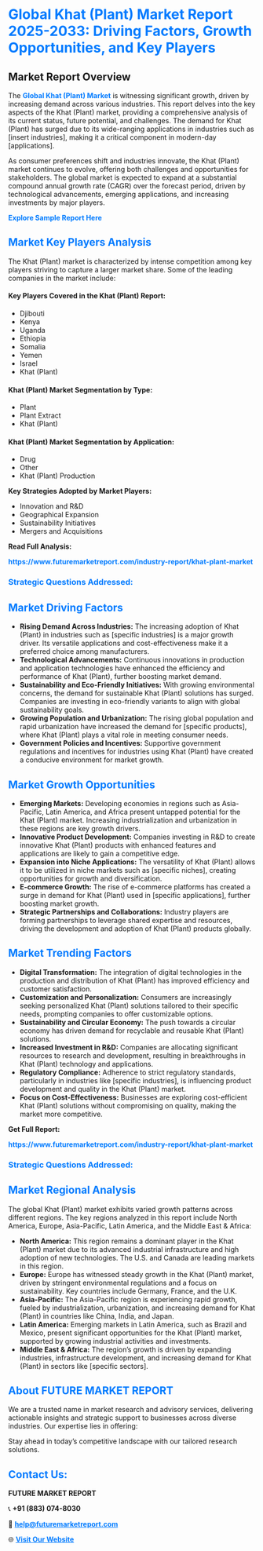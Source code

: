 <h1 style="color: #007BFF;">Global Khat (Plant) Market Report 2025-2033: Driving Factors, Growth Opportunities, and Key Players</h1>

<section id="overview">
<h2>Market Report Overview</h2>
<p>The <a href="https://www.futuremarketreport.com/industry-report/khat-plant-market" style="color: #007BFF; text-decoration: none;"><strong>Global Khat (Plant) Market</strong></a> is witnessing significant growth, driven by increasing demand across various industries. This report delves into the key aspects of the Khat (Plant) market, providing a comprehensive analysis of its current status, future potential, and challenges. The demand for Khat (Plant) has surged due to its wide-ranging applications in industries such as [insert industries], making it a critical component in modern-day [applications].</p>
<p>As consumer preferences shift and industries innovate, the Khat (Plant) market continues to evolve, offering both challenges and opportunities for stakeholders. The global market is expected to expand at a substantial compound annual growth rate (CAGR) over the forecast period, driven by technological advancements, emerging applications, and increasing investments by major players.</p>
</section>

<section id="overview">
<p><a href="https://www.futuremarketreport.com/request-sample/reportId=108534" style="color: #007BFF; text-decoration: none;"><strong>Explore Sample Report Here</strong></a></p>
</section>

<section id="key-players">
<h2 style="color: #007BFF;">Market Key Players Analysis</h2>
<p>The Khat (Plant) market is characterized by intense competition among key players striving to capture a larger market share. Some of the leading companies in the market include:</p>
<h4>Key Players Covered in the Khat (Plant) Report:</h4>
<ul><li>Djibouti</li><li>Kenya</li><li>Uganda</li><li>Ethiopia</li><li>Somalia</li><li>Yemen</li><li>Israel</li><li>Khat (Plant)</li></ul>
<h4>Khat (Plant) Market Segmentation by Type:</h4>
<ul><li>Plant</li><li>Plant Extract</li><li>Khat (Plant)</li></ul>

<h4>Khat (Plant) Market Segmentation by Application:</h4>
<ul><li>Drug</li><li>Other</li><li>Khat (Plant) Production</li></ul>
<p><strong>Key Strategies Adopted by Market Players:</strong></p>
<ul>
<li>Innovation and R&D</li>
<li>Geographical Expansion</li>
<li>Sustainability Initiatives</li>
<li>Mergers and Acquisitions</li>
</ul>
</section>

<section>
<p><strong>Read Full Analysis: </strong></p><a href="https://www.futuremarketreport.com/industry-report/khat-plant-market" style="color: #007BFF; text-decoration: none;"><strong>https://www.futuremarketreport.com/industry-report/khat-plant-market</strong></a>
<h3 style="color: #007BFF;">Strategic Questions Addressed:</h3>
</section>

<section id="driving-factors">
<h2 style="color: #007BFF;">Market Driving Factors</h2>
<ul>
<li><strong>Rising Demand Across Industries:</strong> The increasing adoption of Khat (Plant) in industries such as [specific industries] is a major growth driver. Its versatile applications and cost-effectiveness make it a preferred choice among manufacturers.</li>
<li><strong>Technological Advancements:</strong> Continuous innovations in production and application technologies have enhanced the efficiency and performance of Khat (Plant), further boosting market demand.</li>
<li><strong>Sustainability and Eco-Friendly Initiatives:</strong> With growing environmental concerns, the demand for sustainable Khat (Plant) solutions has surged. Companies are investing in eco-friendly variants to align with global sustainability goals.</li>
<li><strong>Growing Population and Urbanization:</strong> The rising global population and rapid urbanization have increased the demand for [specific products], where Khat (Plant) plays a vital role in meeting consumer needs.</li>
<li><strong>Government Policies and Incentives:</strong> Supportive government regulations and incentives for industries using Khat (Plant) have created a conducive environment for market growth.</li>
</ul>
</section>

<section id="growth-opportunities">
<h2 style="color: #007BFF;">Market Growth Opportunities</h2>
<ul>
<li><strong>Emerging Markets:</strong> Developing economies in regions such as Asia-Pacific, Latin America, and Africa present untapped potential for the Khat (Plant) market. Increasing industrialization and urbanization in these regions are key growth drivers.</li>
<li><strong>Innovative Product Development:</strong> Companies investing in R&D to create innovative Khat (Plant) products with enhanced features and applications are likely to gain a competitive edge.</li>
<li><strong>Expansion into Niche Applications:</strong> The versatility of Khat (Plant) allows it to be utilized in niche markets such as [specific niches], creating opportunities for growth and diversification.</li>
<li><strong>E-commerce Growth:</strong> The rise of e-commerce platforms has created a surge in demand for Khat (Plant) used in [specific applications], further boosting market growth.</li>
<li><strong>Strategic Partnerships and Collaborations:</strong> Industry players are forming partnerships to leverage shared expertise and resources, driving the development and adoption of Khat (Plant) products globally.</li>
</ul>
</section>

<section id="trending-factors">
<h2 style="color: #007BFF;">Market Trending Factors</h2>
<ul>
<li><strong>Digital Transformation:</strong> The integration of digital technologies in the production and distribution of Khat (Plant) has improved efficiency and customer satisfaction.</li>
<li><strong>Customization and Personalization:</strong> Consumers are increasingly seeking personalized Khat (Plant) solutions tailored to their specific needs, prompting companies to offer customizable options.</li>
<li><strong>Sustainability and Circular Economy:</strong> The push towards a circular economy has driven demand for recyclable and reusable Khat (Plant) solutions.</li>
<li><strong>Increased Investment in R&D:</strong> Companies are allocating significant resources to research and development, resulting in breakthroughs in Khat (Plant) technology and applications.</li>
<li><strong>Regulatory Compliance:</strong> Adherence to strict regulatory standards, particularly in industries like [specific industries], is influencing product development and quality in the Khat (Plant) market.</li>
<li><strong>Focus on Cost-Effectiveness:</strong> Businesses are exploring cost-efficient Khat (Plant) solutions without compromising on quality, making the market more competitive.</li>
</ul>
</section>

<section>
<p><strong>Get Full Report: </strong></p><a href="https://www.futuremarketreport.com/industry-report/khat-plant-market" style="color: #007BFF; text-decoration: none;"><strong>https://www.futuremarketreport.com/industry-report/khat-plant-market</strong></a>
<h3 style="color: #007BFF;">Strategic Questions Addressed:</h3>
</section>


<section id="regional-analysis">
<h2 style="color: #007BFF;">Market Regional Analysis</h2>
<p>The global Khat (Plant) market exhibits varied growth patterns across different regions. The key regions analyzed in this report include North America, Europe, Asia-Pacific, Latin America, and the Middle East & Africa:</p>
<ul>
<li><strong>North America:</strong> This region remains a dominant player in the Khat (Plant) market due to its advanced industrial infrastructure and high adoption of new technologies. The U.S. and Canada are leading markets in this region.</li>
<li><strong>Europe:</strong> Europe has witnessed steady growth in the Khat (Plant) market, driven by stringent environmental regulations and a focus on sustainability. Key countries include Germany, France, and the U.K.</li>
<li><strong>Asia-Pacific:</strong> The Asia-Pacific region is experiencing rapid growth, fueled by industrialization, urbanization, and increasing demand for Khat (Plant) in countries like China, India, and Japan.</li>
<li><strong>Latin America:</strong> Emerging markets in Latin America, such as Brazil and Mexico, present significant opportunities for the Khat (Plant) market, supported by growing industrial activities and investments.</li>
<li><strong>Middle East & Africa:</strong> The region’s growth is driven by expanding industries, infrastructure development, and increasing demand for Khat (Plant) in sectors like [specific sectors].</li>
</ul>
</section>

<footer>
<h2 style="color: #007BFF;">About FUTURE MARKET REPORT</h2>
<p>We are a trusted name in market research and advisory services, delivering actionable insights and strategic support to businesses across diverse industries. Our expertise lies in offering:</p>

<p>Stay ahead in today’s competitive landscape with our tailored research solutions.</p>

<h2 style="color: #007BFF;">Contact Us:</h2>
<p><strong>FUTURE MARKET REPORT</strong></p>
<p>📞 <strong>+91 (883) 074-8030</strong></p>
<p>📧 <strong><a href="mailto:help@futuremarketreport.com" style="color: #007BFF;">help@futuremarketreport.com</a></strong></p>
<p>🌐 <strong><a href="https://www.futuremarketreport.com/" style="color: #007BFF;">Visit Our Website</a></strong></p>
</footer>